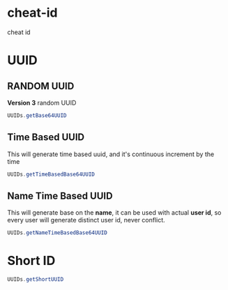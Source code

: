 # cheat-id
cheat id 

# UUID

## RANDOM UUID

**Version 3** random UUID

```java
UUIDs.getBase64UUID
```

## Time Based UUID

This will generate time based uuid, and it's continuous increment by the time

```java
UUIDs.getTimeBasedBase64UUID
```

## Name Time Based UUID

This will generate base on the **name**, it can be used with actual **user id**, 
so every user will generate distinct user id, never conflict.

```java
UUIDs.getNameTimeBasedBase64UUID
```

# Short ID

```java
UUIDs.getShortUUID
```
